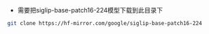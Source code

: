 * 需要把siglip-base-patch16-224模型下载到此目录下

```bash
git clone https://hf-mirror.com/google/siglip-base-patch16-224
```